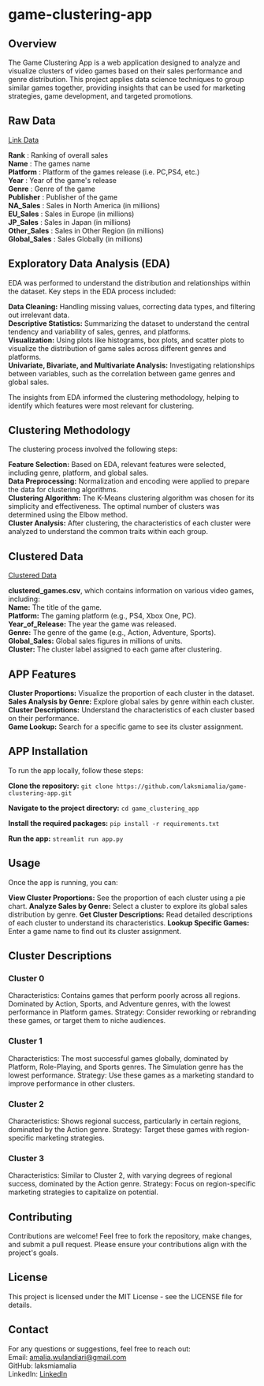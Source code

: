 # game-clustering-app

## Overview
The Game Clustering App is a web application designed to analyze and visualize clusters of video games based on their sales performance and genre distribution. This project applies data science techniques to group similar games together, providing insights that can be used for marketing strategies, game development, and targeted promotions.

## Raw Data
[Link Data](https://www.kaggle.com/datasets/gregorut/videogamesales/data)

**Rank**            : Ranking of overall sales <br/>
**Name**            : The games name <br/>
**Platform**        : Platform of the games release (i.e. PC,PS4, etc.) <br/>
**Year**            : Year of the game's release <br/> 
**Genre**           : Genre of the game <br/> 
**Publisher**       : Publisher of the game <br/> 
**NA_Sales**        : Sales in North America (in millions) <br/>
**EU_Sales**        : Sales in Europe (in millions) <br/>
**JP_Sales**        : Sales in Japan (in millions) <br/>
**Other_Sales**     : Sales in Other Region (in millions) <br/>
**Global_Sales**    : Sales Globally (in millions) <br/>

## Exploratory Data Analysis (EDA)

EDA was performed to understand the distribution and relationships within the dataset. Key steps in the EDA process included:

**Data Cleaning:** Handling missing values, correcting data types, and filtering out irrelevant data. <br/>
**Descriptive Statistics:** Summarizing the dataset to understand the central tendency and variability of sales, genres, and platforms. <br/>
**Visualization:** Using plots like histograms, box plots, and scatter plots to visualize the distribution of game sales across different genres and platforms. <br/>
**Univariate, Bivariate, and Multivariate Analysis:** Investigating relationships between variables, such as the correlation between game genres and global sales.<br/>

The insights from EDA informed the clustering methodology, helping to identify which features were most relevant for clustering.

## Clustering Methodology

The clustering process involved the following steps:

**Feature Selection:** Based on EDA, relevant features were selected, including genre, platform, and global sales. <br/>
**Data Preprocessing:** Normalization and encoding were applied to prepare the data for clustering algorithms. <br/>
**Clustering Algorithm:** The K-Means clustering algorithm was chosen for its simplicity and effectiveness. The optimal number of clusters was determined using the Elbow method. <br/>
**Cluster Analysis:** After clustering, the characteristics of each cluster were analyzed to understand the common traits within each group. <br/>

## Clustered Data
[Clustered Data](https://drive.google.com/file/d/1_dd2OSD1mry7B9h3t-lXI4GQQXGBt23G/view?usp=sharing)

**clustered_games.csv**, which contains information on various video games, including: <br/>
**Name:** The title of the game. <br/>
**Platform:** The gaming platform (e.g., PS4, Xbox One, PC). <br/>
**Year_of_Release:** The year the game was released. <br/>
**Genre:** The genre of the game (e.g., Action, Adventure, Sports). <br/>
**Global_Sales:** Global sales figures in millions of units. <br/>
**Cluster:** The cluster label assigned to each game after clustering. <br/>

## APP Features
**Cluster Proportions:** Visualize the proportion of each cluster in the dataset. <br/>
**Sales Analysis by Genre:** Explore global sales by genre within each cluster. <br/>
**Cluster Descriptions:** Understand the characteristics of each cluster based on their performance. <br/>
**Game Lookup:** Search for a specific game to see its cluster assignment. <br/>

## APP Installation
To run the app locally, follow these steps:

**Clone the repository:**
`git clone https://github.com/laksmiamalia/game-clustering-app.git`

**Navigate to the project directory:**
`cd game_clustering_app`

**Install the required packages:**
`pip install -r requirements.txt`

**Run the app:**
`streamlit run app.py`

## Usage
Once the app is running, you can:

**View Cluster Proportions:** See the proportion of each cluster using a pie chart.
**Analyze Sales by Genre:** Select a cluster to explore its global sales distribution by genre.
**Get Cluster Descriptions:** Read detailed descriptions of each cluster to understand its characteristics.
**Lookup Specific Games:** Enter a game name to find out its cluster assignment.


## Cluster Descriptions
### Cluster 0
Characteristics: Contains games that perform poorly across all regions. Dominated by Action, Sports, and Adventure genres, with the lowest performance in Platform games.
Strategy: Consider reworking or rebranding these games, or target them to niche audiences.

### Cluster 1
Characteristics: The most successful games globally, dominated by Platform, Role-Playing, and Sports genres. The Simulation genre has the lowest performance.
Strategy: Use these games as a marketing standard to improve performance in other clusters.

### Cluster 2
Characteristics: Shows regional success, particularly in certain regions, dominated by the Action genre.
Strategy: Target these games with region-specific marketing strategies.

### Cluster 3
Characteristics: Similar to Cluster 2, with varying degrees of regional success, dominated by the Action genre.
Strategy: Focus on region-specific marketing strategies to capitalize on potential.

## Contributing
Contributions are welcome! Feel free to fork the repository, make changes, and submit a pull request. Please ensure your contributions align with the project's goals.

## License
This project is licensed under the MIT License - see the LICENSE file for details.

## Contact
For any questions or suggestions, feel free to reach out: <br/>
Email: amalia.wulandiari@gmail.com <br/>
GitHub: laksmiamalia <br/>
LinkedIn: [LinkedIn](https://www.linkedin.com/in/laksmiamalia/) <br/>

 
